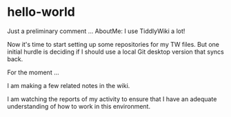 # hello-world

Just a preliminary comment ... AboutMe:  I use TiddlyWiki a lot!

Now it's time to start setting up some repositories for my TW files.
But one initial hurdle is deciding if I should use a local Git desktop version that syncs back.


For the moment ...

I am making a few related notes in the wiki.

I am watching the reports of my activity to ensure that I have an adequate understanding of how to work in this environment.
